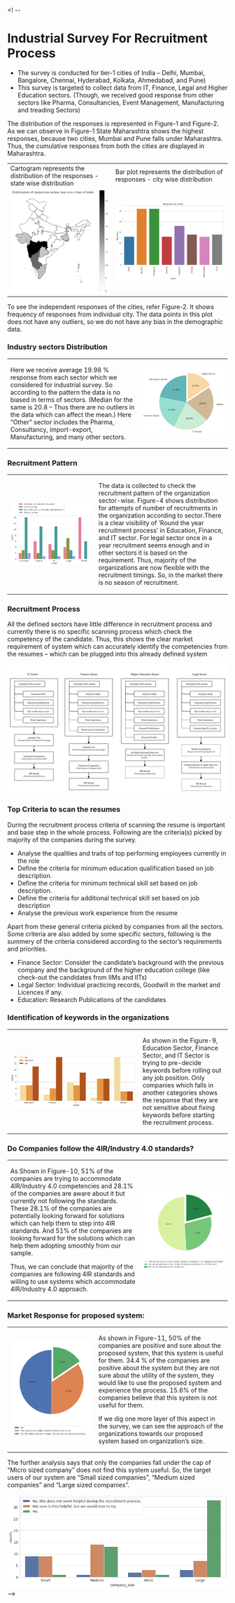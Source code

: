 

<! -- <h1>Industrial Survey For Recruitment Process</h1>
<ul>
    <li>The survey is conducted for tier-1 cities of India – Delhi, Mumbai, Bangalore, Chennai, Hyderabad, Kolkata, Ahmedabad, and Pune)</li>
    <li>This survey is targeted to collect data from IT, Finance, Legal and Higher Education sectors. (Though, we received good response from other sectors like Pharma, Consultancies, Event Management, Manufacturing and treading Sectors)</li>
</ul>
<p>The distribution of the responses is represented in Figure-1 and Figure-2. As we can observe in Figure-1 State Maharashtra shows the highest responses, because two cities, Mumbai and Pune falls under Maharashtra. Thus, the cumulative responses from both the cities are displayed in Maharashtra.</p>

<table>
  <tr>
    <td>Cartogram represents the distribution of the responses - state wise distribution</td>
    <td>Bar plot represents the distribution of responses - city wise distribution</td>
  </tr>
  <tr>
    <td><img src="figures/response-distribution.png"></td>
    <td><img src="figures/response-distribution_bar_plot.png"></td>
  </tr>
 </table>

<p>To see the independent responses of the cities, refer Figure-2. It shows frequency of responses from individual city. The data points in this plot does not have any outliers, so we do not have any bias in the demographic data.</p>

<h3>Industry sectors Distribution</h3>

<table>
  <tr>
    <td width=60%><p>Here we receive average 19.98 % response from each sector which we considered for industrial survey. So according to the pattern the data is no biased in terms of sectors. (Median for the same is 20.8 – Thus there are no outliers in the data which can affect the mean.) Here “Other” sector includes the Pharma, Consultancy, import-export, Manufacturing, and many other sectors.</p></td>
    <td><img src="figures/sector-wise-distribution-of-response.png"></td>
  </tr>
 </table>
 
<h3>Recruitment Pattern</h3> 

<table>
  <tr>
    <td><img src="figures/Sector-wise-Recruitment-Patterns.png"></td>
    <td width=60%><p>The data is collected to check the recruitment pattern of the organization sector-wise. Figure-4 shows distribution for attempts of number of recruitments in the organization according to sector.There is a clear visibility of ‘Round the year recruitment process’ in Education, Finance, and IT sector. For legal sector once in a year recruitment seems enough and in other sectors it is based on the requirement. Thus, majority of the organizations are now flexible with the recruitment timings. So, in the market there is no season of recruitment.
</p></td>
  </tr>
 </table>
 
 <h3>Recruitment Process</h3>
 <p>All the defined sectors have little difference in recruitment process and currently there is no specific scanning process which check the competency of the candidate. Thus, this shows the clear market requirement of system which can accurately identify the competencies from the resumes – which can be plugged into this already defined system</p>

<img src="figures/recruitment_process.png">
 
<h3>Top Criteria to scan the resumes</h3>
<p>During the recruitment process criteria of scanning the resume is important and base step in the whole process. Following are the criteria(s) picked by majority of the companies during the survey.</p>
<ul>
    <li>Analyse the qualities and traits of top performing employees currently in the role</li>
    <li>Define the criteria for minimum education qualification based on job description.</li>
    <li>Define the criteria for minimum technical skill set based on job description.</li>
    <li>Define the criteria for additional technical skill set based on job description</li>
    <li>Analyse the previous work experience from the resume</li>
</ul>
<p>Apart from these general criteria picked by companies from all the sectors. Some criteria are also added by some specific sectors, following is the summery of the criteria considered according to the sector’s requirements and priorities.</p>
<ul>
    <li>Finance Sector: Consider the candidate’s background with the previous company and the background of the higher education college (like check-out the candidates from IIMs and IITs)</li>
    <li>Legal Sector: Individual practicing records, Goodwill in the market and Licences if any.</li>
    <li>Education: Research Publications of the candidates</li>
</ul>

<h3>Identification of keywords in the organizations</h3>

<table>
  <tr>
    <td><img src="figures/Sector-wise-keywords.png"></td>
    <td width=40%><p>As shown in the Figure-9, Education Sector, Finance Sector, and IT Sector is trying to pre-decide keywords before rolling out any job position. Only companies which falls in another categories shows the response that they are not sensitive about fixing keywords before starting the recruitment process.</p></td>
  </tr>
 </table>
 
 <h3>Do Companies follow the 4IR/Industry 4.0 standards?</h3>
 
 <table>
  <tr>
    <td width=60%>
    <p>As Shown in Figure-10, 51% of the companies are trying to accommodate 4IR/Industry 4.0 competencies and 28.1% of the companies are aware about it but currently not following the standards. These 28.1% of the companies are potentially looking forward for solutions which can help them to step into 4IR standards. And 51% of the companies are looking forward for the solutions which can help them adopting smoothly from our sample.</p>
    <p>Thus, we can conclude that majority of the companies are following 4IR standards and willing to use systems which accommodate 4IR/Industry 4.0 approach.</p>
    </td>
    <td><img src="figures/industry_4.0_adoption.png"></td>
  </tr>
 </table>
 
 <h3>Market Response for proposed system:</h3>
 
 <table>
  <tr>
    <td><img src="figures/final_response.png"></td>
    <td width=60%>
    <p>As shown in Figure-11, 50% of the companies are positive and sure about the proposed system, that this system is useful for them.  34.4 % of the companies are positive about the system but they are not sure about the utility of the system, they would like to use the proposed system and experience the process. 15.6% of the companies believe that this system is not useful for them.</p>
    <p>If we dig one more layer of this aspect in the survey, we can see the approach of the organizations towards our proposed system based on organization’s size.</p>
    </td>
  </tr>
 </table>
 
 <p>The further analysis says that only the companies fall under the cap of “Micro sized company” does not find this system useful. So, the target users of our system are “Small sized companies”, “Medium sized companies” and “Large sized companies”.</p>
 
<img src="figures/company-size-wise-response.png"> -->
